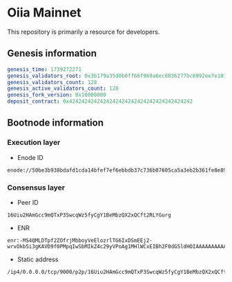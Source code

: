# Oiia Mainnet

This repository is primarily a resource for developers.

## Genesis information

```yaml
genesis_time: 1739272271
genesis_validators_root: 0x3b179a35d0b0ff66f969a6ec6036277bc6992ee7e1033ced7debcd8a7ec063f5
genesis_validators_count: 128
genesis_active_validators_count: 128
genesis_fork_version: 0x10000000
deposit_contract: 0x4242424242424242424242424242424242424242
```

## Bootnode information

### Execution layer

-  Enode ID
```
enode://50be3b938bdafd1cda14bfef7ef6ebbdb37c736b07605ca5a3eb2b361fe8e8992e8f571fc46d8963b3d80a7d95a33e5c68564ce01e3a3ae598ed783e98dacf56@149.28.146.88:30303
```

### Consensus layer

- Peer ID
```
16Uiu2HAmGcc9mQTxP3SwcqWz5fyCgY1BeMbzQX2xQCft2RLYGurg
```

- ENR
```
enr:-MS4QMLDTpf2ZOfrjMbboyVeElozrlTG6IxDSmEEj2-wrvOkb5i3gKAVD9f0PMpqIwSbMIkZ4c29yVPoAg1MHlWCxEIBh2F0dG5ldHOIAAAAAAAAAACEZXRoMpChTr4sYAAAANAHAAAAAAAAgmlkgnY0gmlwhJUckliEcXVpY4IjKYlzZWNwMjU2azGhAzrSfGfUKD0R0oGc6nYZ3byjaU3hApuwYESDHM49HnI5iHN5bmNuZXRzAIN0Y3CCIyiDdWRwgiMo
```

- Static address
```
/ip4/0.0.0.0/tcp/9000/p2p/16Uiu2HAmGcc9mQTxP3SwcqWz5fyCgY1BeMbzQX2xQCft2RLYGurg
```
